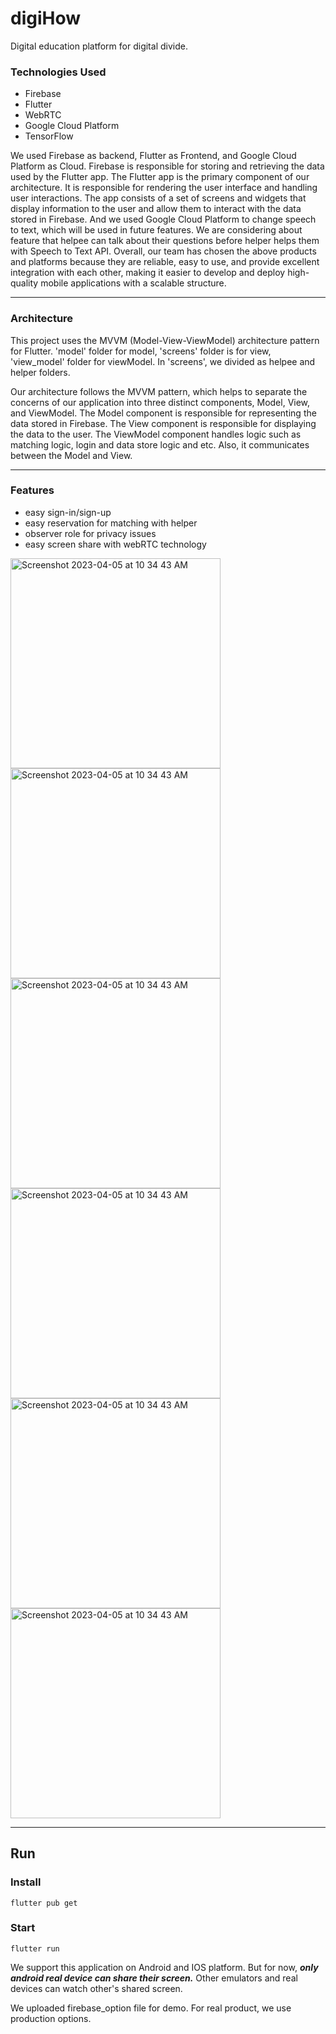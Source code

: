 <h1>digiHow</h1>
Digital education platform for digital divide.

### Technologies Used ###
- Firebase
- Flutter
- WebRTC
- Google Cloud Platform
- TensorFlow

<p> We used Firebase as backend, Flutter as Frontend, and Google Cloud Platform as Cloud. Firebase is responsible for storing and retrieving the data used by the Flutter app. The Flutter app is the primary component of our architecture. It is responsible for rendering the user interface and handling user interactions. The app consists of a set of screens and widgets that display information to the user and allow them to interact with the data stored in Firebase. And we used Google Cloud Platform to change speech to text, which will be used in future features. We are considering about feature that helpee can talk about their questions before helper helps them with Speech to Text API. Overall, our team has chosen the above products and platforms because they are reliable, easy to use, and provide excellent integration with each other, making it easier to develop and deploy high-quality mobile applications with a scalable structure. </p>

---

### Architecture ###
This project uses the MVVM (Model-View-ViewModel) architecture pattern for Flutter.
'model' folder for model, 'screens' folder is for view, 'view_model' folder for viewModel. 
In 'screens', we divided as helpee and helper folders.

Our architecture follows the MVVM pattern, which helps to separate the concerns of our application into three distinct components, Model, View, and ViewModel. The Model component is responsible for representing the data stored in Firebase. The View component is responsible for displaying the data to the user. The ViewModel component handles logic such as matching logic, login and data store logic and etc. Also, it communicates between the Model and View. 

---


### Features ###
- easy sign-in/sign-up
- easy reservation for matching with helper
- observer role for privacy issues
- easy screen share with webRTC technology


<img width="336" alt="Screenshot 2023-04-05 at 10 34 43 AM" src="https://user-images.githubusercontent.com/91544407/229956572-7c3ce48c-f320-48ac-9d15-cf2faa27e078.png">
<img width="336" alt="Screenshot 2023-04-05 at 10 34 43 AM" src="https://user-images.githubusercontent.com/91544407/229956608-7b9ac482-f024-4b3a-aec9-b9eb10fff3c1.png">
<img width="336" alt="Screenshot 2023-04-05 at 10 34 43 AM" src="https://user-images.githubusercontent.com/91544407/229956678-be02bcab-488f-44d0-9faa-dfcfbc3fb996.png">
<img width="336" alt="Screenshot 2023-04-05 at 10 34 43 AM" src="https://user-images.githubusercontent.com/91544407/229956702-6be8d617-721a-4c65-a8b8-7672d443a852.png">
<img width="336" alt="Screenshot 2023-04-05 at 10 34 43 AM" src="https://user-images.githubusercontent.com/91544407/229956775-3df8b229-640b-4890-8b66-e2988dc77362.png">
<img width="336" alt="Screenshot 2023-04-05 at 10 34 43 AM" src="https://user-images.githubusercontent.com/91544407/229957072-2a8792b6-86cd-48c0-bb79-3a22f7c3cb95.png">

---

## Run ##

### Install ###
`flutter pub get`
### Start ###
`flutter run`

We support this application on Android and IOS platform.
But for now, ***only android real device can share their screen.*** Other emulators and real devices can watch other's shared screen.

We uploaded firebase_option file for demo. For real product, we use production options.

